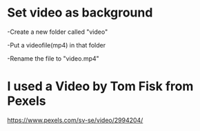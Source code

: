# Set video as background
-Create a new folder called "video"  
  
-Put a videofile(mp4) in that folder  
  
-Rename the file to "video.mp4"  

# I used a Video by Tom Fisk from Pexels
https://www.pexels.com/sv-se/video/2994204/
